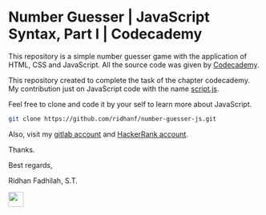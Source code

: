 # Number Guesser | JavaScript Syntax, Part I | Codecademy

This repository is a simple number guesser game with the application of HTML, CSS and JavaScript. All the source code was given by [Codecademy](https://www.codecademy.com).

This repository created to complete the task of the chapter codecademy. My contribution just on JavaScript code with the name [script.js](./script.js).

Feel free to clone and code it by your self to learn more about JavaScript.

```sh
git clone https://github.com/ridhanf/number-guesser-js.git
```

Also, visit my [gitlab account](https://www.gitlab.com/ridhanf) and [HackerRank account](https://www.hackerrank.com/ridhanf).

Thanks.



Best regards,

Ridhan Fadhilah, S.T.

<a href="https://linkedin.com/in/ridhanf" target="_blank"><img src="https://image.flaticon.com/icons/png/512/174/174857.png" height="30"></a> &nbsp; 